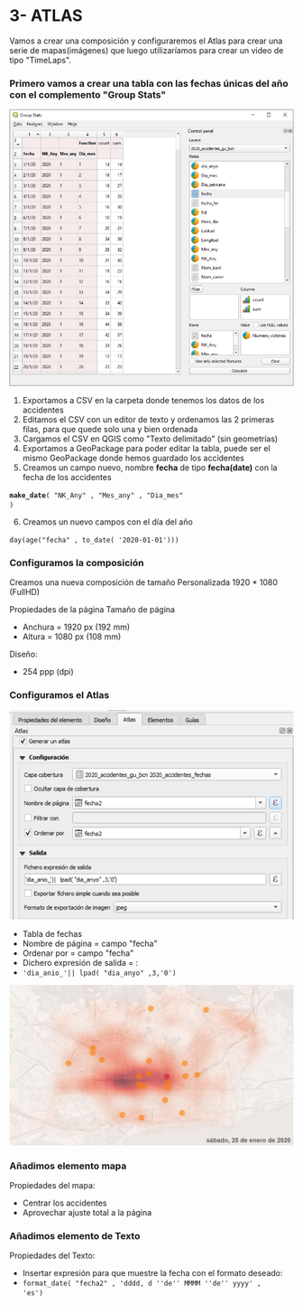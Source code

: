 # 3- ATLAS
Vamos a crear una composición y configuraremos el Atlas para crear una serie de mapas(imágenes) que luego utilizaríamos para crear un video de tipo "TimeLaps".

### Primero vamos a crear una tabla con las fechas únicas del año con el complemento "Group Stats"
![Group Stats](./Imagenes/group_stats_accidentes_2.png)

1. Exportamos a CSV en la carpeta donde tenemos los datos de los accidentes
2. Editamos el CSV con un editor de texto y ordenamos las 2 primeras filas, para que quede solo una y bien ordenada
3. Cargamos el CSV en QGIS como "Texto delimitado" (sin geometrías)
4. Exportamos a GeoPackage para poder editar la tabla, puede ser el mismo GeoPackage donde hemos guardado los accidentes
5. Creamos un campo nuevo, nombre **fecha** de tipo **fecha(date)** con la fecha de los accidentes

<code>**make_date**(  "NK_Any" , "Mes_any" , "Dia_mes" )</code>

6. Creamos un nuevo campos con el día del año

<code>day(age("fecha" ,  to_date( '2020-01-01')))</code>



### Configuramos la composición
Creamos una nueva composición de tamaño Personalizada 1920 * 1080 (FullHD)

Propiedades de la página
Tamaño de página
- Anchura = 1920 px (192 mm)
- Altura = 1080 px (108 mm)

Diseño:
- 254 ppp (dpi)

### Configuramos el Atlas
![Configuración del Atlas](./Imagenes/Configuracion_atlas.png)
- Tabla de fechas
- Nombre de página = campo "fecha"
- Ordenar por = campo "fecha"
- Dichero expresión de salida = :
- <code>'dia_anio_'||   lpad( "dia_anyo" ,3,'0')</code>

![Configuración del Atlas](./Imagenes/dia_anio_024.jpeg)

### Añadimos elemento mapa
Propiedades del mapa:
- Centrar los accidentes
- Aprovechar ajuste total a la página

### Añadimos elemento de Texto
Propiedades del Texto:
- Insertar expresión para que muestre la fecha con el formato deseado:
- <code>format_date( "fecha2" , 'dddd, d ''de'' MMMM ''de'' yyyy' , 'es')</code>

